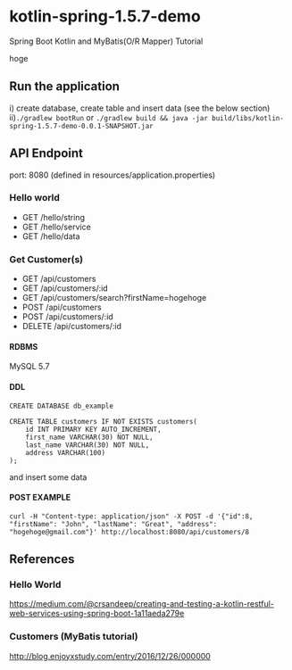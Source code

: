 # kotlin-spring-1.5.7-demo
Spring Boot Kotlin and MyBatis(O/R Mapper) Tutorial

hoge

## Run the application
i) create database, create table and insert data (see the below section)  
ii)`./gradlew bootRun` or `./gradlew build && java -jar build/libs/kotlin-spring-1.5.7-demo-0.0.1-SNAPSHOT.jar`

## API Endpoint
port: 8080 (defined in resources/application.properties)

### Hello world
- GET /hello/string
- GET /hello/service
- GET /hello/data
### Get Customer(s)
- GET /api/customers
- GET /api/customers/:id
- GET /api/customers/search?firstName=hogehoge
- POST /api/customers 
- POST /api/customers/:id
- DELETE /api/customers/:id

#### RDBMS
MySQL 5.7
#### DDL
```
CREATE DATABASE db_example
```
```
CREATE TABLE customers IF NOT EXISTS customers(
    id INT PRIMARY KEY AUTO_INCREMENT,
    first_name VARCHAR(30) NOT NULL,
    last_name VARCHAR(30) NOT NULL,
    address VARCHAR(100)
);
```
and insert some data

#### POST EXAMPLE
```
curl -H "Content-type: application/json" -X POST -d '{"id":8, "firstName": "John", "lastName": "Great", "address": "hogehoge@gmail.com"}' http://localhost:8080/api/customers/8
```

## References
### Hello World
https://medium.com/@crsandeep/creating-and-testing-a-kotlin-restful-web-services-using-spring-boot-1a11aeda279e
### Customers (MyBatis tutorial)
http://blog.enjoyxstudy.com/entry/2016/12/26/000000
